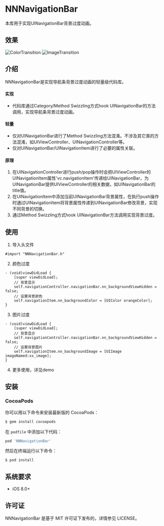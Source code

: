 # NNNavigationBar

本库用于实现UINavigationBar背景过度动画。

## 效果

![ColorTransition](https://raw.githubusercontent.com/amisare/NNNavigationBar/master/Screenshots/2018-04-13%2000_00_57.gif)
![ImageTransition](https://raw.githubusercontent.com/amisare/NNNavigationBar/master/Screenshots/2018-04-13%2000_02_50.gif)

## 介绍

NNNavigationBar是实现导航条背景过度动画的轻量级代码库。

#### 实现

- 代码库通过Category/Method Swizzling方式hook UINavigationBar的方法调用，实现导航条背景过度动画。

#### 轻量

- 仅对UINavigationBar进行了Method Swizzling方法混淆。不涉及其它类的方法混淆，如UIViewController、UINavigationController等。
- 仅对UINavigationBar/UINavigationItem进行了必要的属性关联。

#### 原理

1. 在UINavigationController进行push/pop操作时会把UIViewController的UINavigationItem属性'vc.navigationItem'传递给UINavigationBar，为UINavigationBar提供UIViewController的相关数据，如UINavigationBar的title值。
2. 在UINavigationItem中添加当前UINavigationBar背景属性，在执行push操作时通过UINavigationItem将背景属性传递到UINavigationBar修改背景，实现不同背景的切换。
3. 通过Method Swizzling方式hook UINavigationBar方法调用实现背景过度。

## 使用

1. 导入头文件

```
#import "NNNavigationBar.h"
```

2. 颜色过度

```
- (void)viewDidLoad {
    [super viewDidLoad];
    // 背景显示
    self.navigationController.navigationBar.nn_backgroundViewHidden = false;
    // 设置背景颜色
    self.navigationItem.nn_backgroundColor = [UIColor orangeColor];
}
```

3. 图片过度

```
- (void)viewDidLoad {
    [super viewDidLoad];
    // 背景显示
    self.navigationController.navigationBar.nn_backgroundViewHidden = false;
    // 设置背景图片
    self.navigationItem.nn_backgroundImage = [UIImage imageNamed:xx_image];
}
```

4. 更多使用，详见demo


## 安装

### CocoaPods

你可以用以下命令来安装最新版的 CocoaPods：

```bash
$ gem install cocoapods
```

在 `podfile` 中添加以下代码：

```ruby
pod 'NNNavigationBar'
```

然后在终端运行以下命令：

```bash
$ pod install
```

## 系统要求

- iOS 8.0+

## 许可证

NNNavigationBar 是基于 MIT 许可证下发布的，详情参见 LICENSE。
